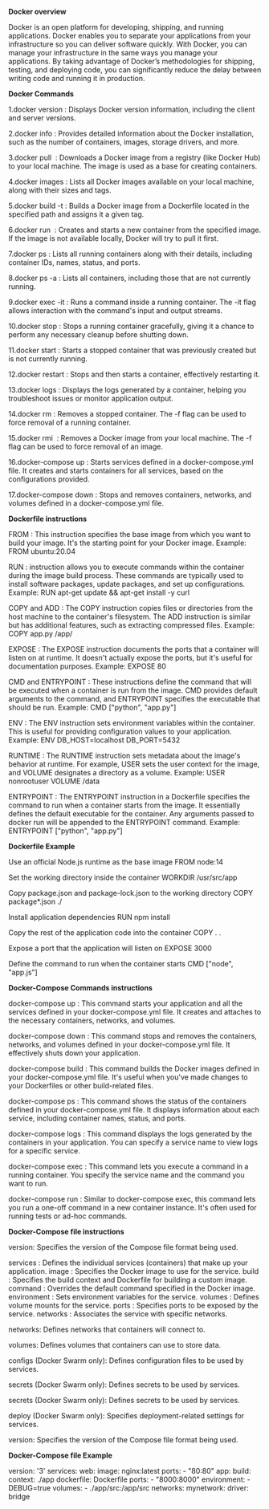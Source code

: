 **Docker overview**

Docker is an open platform for developing, shipping, and running applications. Docker enables you to separate your applications from your infrastructure so you can deliver software quickly. With Docker, you can manage your infrastructure in the same ways you manage your applications. By taking advantage of Docker’s methodologies for shipping, testing, and deploying code, you can significantly reduce the delay between writing code and running it in production.

**Docker Commands**

1.docker version : Displays Docker version information, including the client and server versions.

2.docker info : Provides detailed information about the Docker installation, such as the number of containers, images, storage drivers, and more.

3.docker pull <image> : Downloads a Docker image from a registry (like Docker Hub) to your local machine. The image is used as a base for creating containers.

4.docker images : Lists all Docker images available on your local machine, along with their sizes and tags.

5.docker build -t <tag> <path> : Builds a Docker image from a Dockerfile located in the specified path and assigns it a given tag.

6.docker run <image> : Creates and starts a new container from the specified image. If the image is not available locally, Docker will try to pull it first.

7.docker ps : Lists all running containers along with their details, including container IDs, names, status, and ports.

8.docker ps -a : Lists all containers, including those that are not currently running.

9.docker exec -it <container> <command> : Runs a command inside a running container. The -it flag allows interaction with the command's input and output streams.

10.docker stop <container> : Stops a running container gracefully, giving it a chance to perform any necessary cleanup before shutting down.

11.docker start <container> : Starts a stopped container that was previously created but is not currently running.

12.docker restart <container> : Stops and then starts a container, effectively restarting it.

13.docker logs <container> : Displays the logs generated by a container, helping you troubleshoot issues or monitor application output.

14.docker rm <container> : Removes a stopped container. The -f flag can be used to force removal of a running container.

15.docker rmi <image> : Removes a Docker image from your local machine. The -f flag can be used to force removal of an image.

16.docker-compose up : Starts services defined in a docker-compose.yml file. It creates and starts containers for all services, based on the configurations provided.

17.docker-compose down : Stops and removes containers, networks, and volumes defined in a docker-compose.yml file.



**Dockerfile instructions**

FROM : This instruction specifies the base image from which you want to build your image. It's the starting point for your Docker image.
Example:
FROM ubuntu:20.04

RUN : instruction allows you to execute commands within the container during the image build process. These commands are typically used to install software packages, update packages, and set up configurations.
Example:
RUN apt-get update && apt-get install -y curl

COPY and ADD : The COPY instruction copies files or directories from the host machine to the container's filesystem. The ADD instruction is similar but has additional features, such as extracting compressed files.
Example:
COPY app.py /app/

EXPOSE : The EXPOSE instruction documents the ports that a container will listen on at runtime. It doesn't actually expose the ports, but it's useful for documentation purposes.
Example:
EXPOSE 80

CMD and ENTRYPOINT : These instructions define the command that will be executed when a container is run from the image. CMD provides default arguments to the command, and ENTRYPOINT specifies the executable that should be run.
Example:
CMD ["python", "app.py"]

ENV : The ENV instruction sets environment variables within the container. This is useful for providing configuration values to your application.
Example:
ENV DB_HOST=localhost DB_PORT=5432

RUNTIME : The RUNTIME instruction sets metadata about the image's behavior at runtime. For example, USER sets the user context for the image, and VOLUME designates a directory as a volume.
Example:
USER nonrootuser
VOLUME /data

ENTRYPOINT : The ENTRYPOINT instruction in a Dockerfile specifies the command to run when a container starts from the image. It essentially defines the default executable for the container. Any arguments passed to docker run will be appended to the ENTRYPOINT command.
Example:
ENTRYPOINT ["python", "app.py"]

**Dockerfile Example**

Use an official Node.js runtime as the base image
FROM node:14

Set the working directory inside the container
WORKDIR /usr/src/app

Copy package.json and package-lock.json to the working directory
COPY package*.json ./

Install application dependencies
RUN npm install

Copy the rest of the application code into the container
COPY . .

Expose a port that the application will listen on
EXPOSE 3000

Define the command to run when the container starts
CMD ["node", "app.js"]


**Docker-Compose Commands instructions**

docker-compose up : This command starts your application and all the services defined in your docker-compose.yml file. It creates and attaches to the necessary containers, networks, and volumes.

docker-compose down : This command stops and removes the containers, networks, and volumes defined in your docker-compose.yml file. It effectively shuts down your application.

docker-compose build : This command builds the Docker images defined in your docker-compose.yml file. It's useful when you've made changes to your Dockerfiles or other build-related files.

docker-compose ps : This command shows the status of the containers defined in your docker-compose.yml file. It displays information about each service, including container names, status, and ports.

docker-compose logs : This command displays the logs generated by the containers in your application. You can specify a service name to view logs for a specific service.

docker-compose exec : This command lets you execute a command in a running container. You specify the service name and the command you want to run.

docker-compose run : Similar to docker-compose exec, this command lets you run a one-off command in a new container instance. It's often used for running tests or ad-hoc commands.

**Docker-Compose file instructions**

version: Specifies the version of the Compose file format being used.

services : Defines the individual services (containers) that make up your application.
    image : Specifies the Docker image to use for the service.
    build : Specifies the build context and Dockerfile for building a custom image.
    command : Overrides the default command specified in the Docker image.
    environment : Sets environment variables for the service.
    volumes : Defines volume mounts for the service.
    ports : Specifies ports to be exposed by the service.
    networks : Associates the service with specific networks.

networks: Defines networks that containers will connect to.

volumes: Defines volumes that containers can use to store data.

configs (Docker Swarm only): Defines configuration files to be used by services.

secrets (Docker Swarm only): Defines secrets to be used by services.

secrets (Docker Swarm only): Defines secrets to be used by services.

deploy (Docker Swarm only): Specifies deployment-related settings for services.

version: Specifies the version of the Compose file format being used.

**Docker-Compose file Example**

version: '3'
services:
  web:
    image: nginx:latest
    ports:
      - "80:80"
  app:
    build:
      context: ./app
      dockerfile: Dockerfile
    ports:
      - "8000:8000"
    environment:
      - DEBUG=true
    volumes:
      - ./app/src:/app/src
networks:
  mynetwork:
    driver: bridge
